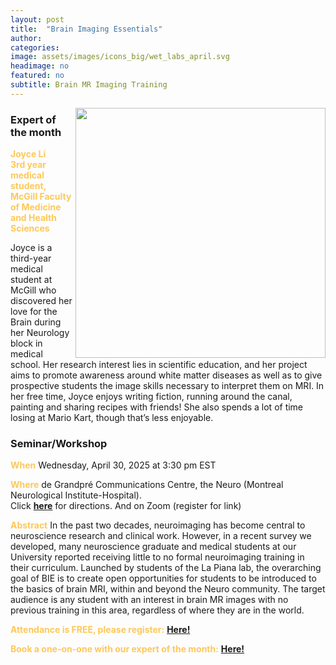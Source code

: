 ```yaml
---
layout: post
title:  "Brain Imaging Essentials"
author: 
categories:
image: assets/images/icons_big/wet_labs_april.svg
headimage: no
featured: no
subtitle: Brain MR Imaging Training
---
```

<style>
orange {
  color: rgba(254, 200, 89, 1);
  font-weight: bold;
}
</style>
<!-- ![](../assets/images/video_screenshots/click-to-see-video.png) -->

<!-- [![](../assets/images/video_screenshots/2023-10-05_osoh_ko_oct-video-screenshot.png)](https://www.youtube.com/watch?v=OHxnwzOKqHM&list=PL4IAzeXaocvx2rSfU1YCuTN3SmnOMqOz3&index=4) -->
<img align="right" width="400" src="{{site.baseurl}}/assets/images/monthly_posters/2025-4-2_osoh_rb_apr-poster-portrait.png">


### Expert of the month
<orange>Joyce Li<br> 3rd year medical student, McGill Faculty of Medicine and Health Sciences</orange>

Joyce is a third-year medical student at McGill who discovered her love for the Brain during her Neurology block in medical school. Her research interest lies in scientific education, and her project aims to promote awareness around white matter diseases as well as to give prospective students the image skills necessary to interpret them on MRI.
In her free time, Joyce enjoys writing fiction, running around the canal, painting and sharing recipes with friends! She also spends a lot of time losing at Mario Kart, though that’s less enjoyable.

### Seminar/Workshop


<orange>When</orange>
Wednesday, April 30, 2025 at 3:30 pm EST

<orange>Where</orange>
de Grandpré Communications Centre, the Neuro (Montreal Neurological Institute-Hospital). <br>
Click **[here](https://www.mcgill.ca/neuro/about/find-us/wayfinding)** for directions.
And on Zoom (register for link)

<orange>Abstract</orange>
In the past two decades, neuroimaging has become central to neuroscience research and clinical work. However, in a recent survey we developed, many neuroscience graduate and medical students at our University reported receiving little to no formal neuroimaging training in their curriculum. Launched by students of the La Piana lab, the overarching goal of BIE is to create open opportunities for students to be introduced to the basics of brain MRI, within and beyond the Neuro community. The target audience is any student with an interest in brain MR images with no previous training in this area, regardless of where they are in the world.

<orange>Attendance is FREE, please register:</orange> 
**[Here!](https://www.eventbrite.com/e/open-science-office-hours-special-lecture-tickets-1123667452599?aff=ebdsshcopyurl&utm-campaign=social&utm-content=attendeeshare&utm-medium=discovery&utm-term=listing&utm-source=cp)**

<orange>Book a one-on-one with our expert of the month:</orange> 
**[Here!](https://calendly.com/open-science-expert)**

